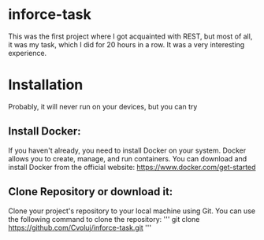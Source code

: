 # inforce-task
This was the first project where I got acquainted with REST, but most of all, it was my task, which I did for 20 hours in a row. It was a very interesting experience.
# Installation
Probably, it will never run on your devices, but you can try

## Install Docker:
If you haven't already, you need to install Docker on your system. Docker allows you to create, manage, and run containers. You can download and install Docker from the official website: 
https://www.docker.com/get-started

## Clone Repository or download it: 
Clone your project's repository to your local machine using Git. You can use the following command to clone the repository:
'''
git clone https://github.com/Cvoluj/inforce-task.git
'''
